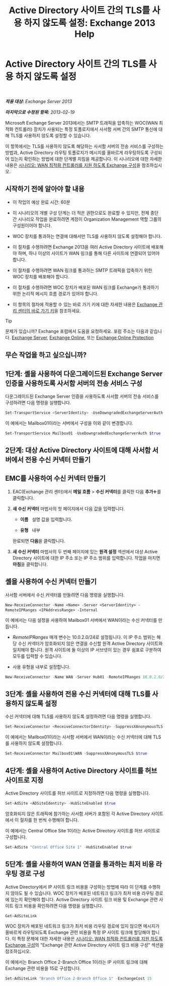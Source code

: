 ﻿---
title: 'Active Directory 사이트 간의 TLS를 사용 하지 않도록 설정: Exchange 2013 Help'
TOCTitle: Active Directory 사이트 간의 TLS를 사용 하지 않도록 설정
ms:assetid: 1e1a0acf-24e7-4f94-9b33-603a4e0a812c
ms:mtpsurl: https://technet.microsoft.com/ko-kr/library/Dd876856(v=EXCHG.150)
ms:contentKeyID: 52058058
ms.date: 05/22/2018
mtps_version: v=EXCHG.150
ms.translationtype: MT
---

# Active Directory 사이트 간의 TLS를 사용 하지 않도록 설정

 

_**적용 대상:** Exchange Server 2013_

_**마지막으로 수정된 항목:** 2013-02-19_

Microsoft Exchange Server 2013에서는 SMTP 트래픽을 압축하는 WOC(WAN 최적화 컨트롤러) 장치가 사용되는 특정 토폴로지에서 사서함 서버 간의 SMTP 통신에 대해 TLS를 사용하지 않도록 설정할 수 있습니다.

이 항목에서는 TLS를 사용하지 않도록 해당하는 사서함 서버의 전송 서비스를 구성하는 방법과, Active Directory 라우팅 토폴로지가 메시지를 올바르게 라우팅하도록 구성되어 있는지 확인하는 방법에 대한 단계별 지침을 제공합니다. 이 시나리오에 대한 자세한 내용은 [시나리오: WAN 최적화 컨트롤러를 지원 하도록 Exchange 구성](scenario-configure-exchange-to-support-wan-optimization-controllers-exchange-2013-help.md)을 참조하십시오.

## 시작하기 전에 알아야 할 내용

  - 이 작업의 예상 완료 시간: 60분

  - 이 시나리오의 개별 구성 단계는 더 적은 권한으로도 완료할 수 있지만, 전체 종단 간 시나리오 작업을 완료하려면 계정이 Organization Management 역할 그룹의 구성원이어야 합니다.

  - WOC 장치를 통과하는 연결에 대해서만 TLS를 사용하지 않도록 설정해야 합니다.

  - 이 절차를 수행하려면 Exchange 2013을 여러 Active Directory 사이트에 배포해야 하며, 하나 이상의 사이트가 WAN 링크를 통해 다른 사이트에 연결되어 있어야 합니다.

  - 이 절차를 수행하려면 WAN 링크를 통과하는 SMTP 트래픽을 압축하기 위한 WOC 장치를 배포해야 합니다.

  - 이 절차를 수행하려면 WOC 장치가 배포된 WAN 링크를 Exchange가 통과하기 위한 논리적 메시지 흐름 경로가 있어야 합니다.

  - 이 항목의 절차에 적용할 수 있는 바로 가기 키에 대한 자세한 내용은 [Exchange 관리 센터의 바로 가기 키](keyboard-shortcuts-in-the-exchange-admin-center-exchange-online-protection-help.md)을 참조하세요.


> [!TIP]
> 문제가 있습니까? Exchange 포럼에서 도움을 요청하세요. 포럼 주소는 다음과 같습니다. <A href="https://go.microsoft.com/fwlink/p/?linkid=60612">Exchange Server</A>, <A href="https://go.microsoft.com/fwlink/p/?linkid=267542">Exchange Online</A>, 또는 <A href="https://go.microsoft.com/fwlink/p/?linkid=285351">Exchange Online Protection</A>



## 무슨 작업을 하고 싶으십니까?

## 1단계: 셸을 사용하여 다운그레이드된 Exchange Server 인증을 사용하도록 사서함 서버의 전송 서비스 구성

다운그레이드된 Exchange Server 인증을 사용하도록 사서함 서버의 전송 서비스를 구성하려면 다음 명령을 실행합니다.

```powershell
Set-TransportService <ServerIdentity> -UseDowngradedExchangeServerAuth $true
```

이 예에서는 Mailbox01이라는 서버에서 구성을 이와 같이 변경합니다.

```powershell
Set-TransportService Mailbox01 -UseDowngradedExchangeServerAuth $true
```

## 2단계: 대상 Active Directory 사이트에 대해 사서함 서버에서 전용 수신 커넥터 만들기

## EMC를 사용하여 수신 커넥터 만들기

1.  EAC(Exchange 관리 센터)에서 **메일 흐름** \> **수신 커넥터**를 클릭한 다음 **추가**![아이콘 추가](images/JJ218640.c1e75329-d6d7-4073-a27d-498590bbb558(EXCHG.150).gif "아이콘 추가")를 클릭합니다.

2.  **새 수신 커넥터** 마법사의 첫 페이지에서 다음 값을 입력합니다.
    
      - **이름**   설명 값을 입력합니다.
    
      - **유형**   내부
    
    완료되면 **다음**을 클릭합니다.

3.  **새 수신 커넥터** 마법사의 두 번째 페이지에 있는 **원격 설정** 섹션에서 대상 Active Directory 사이트에 대한 IP 주소 또는 IP 주소 범위를 입력합니다. 작업을 마치면 **마침**을 클릭합니다.

## 셸을 사용하여 수신 커넥터 만들기

사서함 서버에서 수신 커넥터를 만들려면 다음 명령을 실행합니다.

    New-ReceiveConnector -Name <Name> -Server <ServerIdentity> -RemoteIPRanges <IPAddressRange> -Internal

이 예에서는 다음 설정을 사용하여 Mailbox01 서버에서 WAN이라는 수신 커넥터를 만듭니다.

  - *RemoteIPRanges* 매개 변수는 10.0.2.0/24로 설정됩니다. 이 IP 주소 범위는 해당 수신 커넥터가 암호화되지 않은 연결을 수신할 원격 Active Directory 사이트와 일치해야 합니다. 원격 사이트에 둘 이상의 IP 서브넷이 있는 경우 쉼표로 구분하여 모두를 입력할 수 있습니다.

  - 사용 유형을 내부로 설정합니다.

<!-- end list -->

```powershell
New-ReceiveConnector -Name WAN -Server Hub01 -RemoteIPRanges 10.0.2.0/24 -Internal
```

## 3단계: 셸을 사용하여 전용 수신 커넥터에 대해 TLS를 사용하지 않도록 설정

수신 커넥터에 대해 TLS를 사용하지 않도록 설정하려면 다음 명령을 실행합니다.

```powershell
Set-ReceiveConnector <ReceiveConnectorIdentity> -SuppressXAnonymousTLS $true
```

이 예에서는 Mailbox01이라는 사서함 서버에서 WAN이라는 수신 커넥터에 대해 TLS를 사용하지 않도록 설정합니다.

```powershell
Set-ReceiveConnector Mailbox01\WAN -SuppressXAnonymousTLS $true
```

## 4단계: 셸을 사용하여 Active Directory 사이트를 허브 사이트로 지정

Active Directory 사이트를 허브 사이트로 지정하려면 다음 명령을 실행합니다.

```powershell
Set-AdSite <ADSiteIdentity> -HubSiteEnabled $true
```

암호화되지 않은 트래픽에 참가하는 사서함 서버가 포함된 각 Active Directory 사이트에서 이 절차를 한 번씩 수행해야 합니다.

이 예에서는 Central Office Site 1이라는 Active Directory 사이트를 허브 사이트로 구성합니다.

```powershell
Set-AdSite "Central Office Site 1" -HubSiteEnabled $true
```

## 5단계: 셸을 사용하여 WAN 연결을 통과하는 최저 비용 라우팅 경로 구성

Active Directory에서 IP 사이트 링크 비용을 구성하는 방법에 따라 이 단계를 수행하지 않아도 될 수 있습니다. WOC 장치가 배포된 네트워크 링크가 최저 비용 라우팅 경로에 있는지 확인해야 합니다. Active Directory 사이트 링크 비용 및 Exchange 관련 사이트 링크 비용을 확인하려면 다음 명령을 실행합니다.

```powershell
Get-AdSiteLink
```

WOC 장치가 배포된 네트워크 링크가 최저 비용 라우팅 경로에 있지 않으면 메시지가 올바르게 라우팅되도록 Exchange 관련 비용을 특정 IP 사이트 링크에 할당해야 합니다. 이 특정 문제에 대한 자세한 내용은 [시나리오: WAN 최적화 컨트롤러를 지원 하도록 Exchange 구성](scenario-configure-exchange-to-support-wan-optimization-controllers-exchange-2013-help.md)의 "Exchange 관련 Active Directory 사이트 링크 비용 구성" 섹션을 참조하십시오.

이 예에서는 Branch Office 2-Branch Office 1이라는 IP 사이트 링크에 대해 Exchange 관련 비용을 15로 구성합니다.

```powershell
Set-AdSiteLink "Branch Office 2-Branch Office 1" -ExchangeCost 15
```


